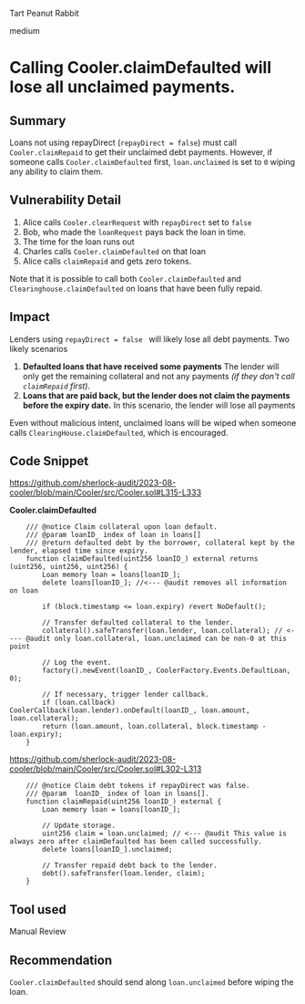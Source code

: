 Tart Peanut Rabbit

medium

# Calling Cooler.claimDefaulted will lose all unclaimed payments.
## Summary
Loans not using repayDirect (`repayDirect = false`) must call `Cooler.claimRepaid` to get their unclaimed debt payments.
However, if someone calls `Cooler.claimDefaulted` first, `loan.unclaimed` is set to `0` wiping any ability to claim them.

## Vulnerability Detail
1. Alice calls `Cooler.clearRequest` with `repayDirect` set to `false`
2. Bob, who made the `loanRequest` pays back the loan in time.
3. The time for the loan runs out
4. Charles calls `Cooler.claimDefaulted` on that loan
5. Alice calls `claimRepaid` and gets zero tokens.

Note that it is possible to call both `Cooler.claimDefaulted` and `Clearinghouse.claimDefaulted` on loans that have been fully repaid.

## Impact
Lenders using `repayDirect = false ` will likely lose all debt payments.
Two likely scenarios
1. **Defaulted loans that have received some payments**
The lender will only get the remaining collateral and not any payments _(if they don't call `claimRepaid` first)_.
2. **Loans that are paid back, but the lender does not claim the payments before the expiry date.**
In this scenario, the lender will lose all payments

Even without malicious intent, unclaimed loans will be wiped when someone calls `ClearingHouse.claimDefaulted`, which is encouraged.
## Code Snippet
https://github.com/sherlock-audit/2023-08-cooler/blob/main/Cooler/src/Cooler.sol#L315-L333

**Cooler.claimDefaulted**
```solidity
    /// @notice Claim collateral upon loan default.
    /// @param loanID_ index of loan in loans[]
    /// @return defaulted debt by the borrower, collateral kept by the lender, elapsed time since expiry.
    function claimDefaulted(uint256 loanID_) external returns (uint256, uint256, uint256) {
        Loan memory loan = loans[loanID_];
        delete loans[loanID_]; //<--- @audit removes all information on loan

        if (block.timestamp <= loan.expiry) revert NoDefault();

        // Transfer defaulted collateral to the lender.
        collateral().safeTransfer(loan.lender, loan.collateral); // <---- @audit only loan.collateral, loan.unclaimed can be non-0 at this point

        // Log the event.
        factory().newEvent(loanID_, CoolerFactory.Events.DefaultLoan, 0);

        // If necessary, trigger lender callback.
        if (loan.callback) CoolerCallback(loan.lender).onDefault(loanID_, loan.amount, loan.collateral);
        return (loan.amount, loan.collateral, block.timestamp - loan.expiry);
    }
```

https://github.com/sherlock-audit/2023-08-cooler/blob/main/Cooler/src/Cooler.sol#L302-L313
```solidity
    /// @notice Claim debt tokens if repayDirect was false.
    /// @param  loanID_ index of loan in loans[].
    function claimRepaid(uint256 loanID_) external {
        Loan memory loan = loans[loanID_];

        // Update storage.
        uint256 claim = loan.unclaimed; // <--- @audit This value is always zero after claimDefaulted has been called successfully. 
        delete loans[loanID_].unclaimed;

        // Transfer repaid debt back to the lender.
        debt().safeTransfer(loan.lender, claim);
    }
```

## Tool used

Manual Review

## Recommendation
`Cooler.claimDefaulted` should send along `loan.unclaimed` before wiping the loan.

